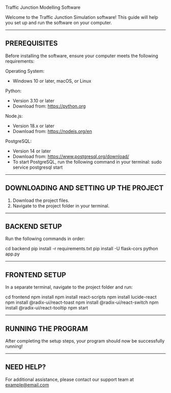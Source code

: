 Traffic Junction Modelling Software

Welcome to the Traffic Junction Simulation software! This guide will help you set up and run the software on your computer.

------------------------------------------------------------
PREREQUISITES
------------------------------------------------------------
Before installing the software, ensure your computer meets the following requirements:

Operating System:
  - Windows 10 or later, macOS, or Linux

Python:
  - Version 3.10 or later
  - Download from: https://python.org

Node.js:
  - Version 18.x or later
  - Download from: https://nodejs.org/en

PostgreSQL:
  - Version 14 or later
  - Download from: https://www.postgresql.org/download/
  - To start PostgreSQL, run the following command in your terminal:
      sudo service postgresql start

------------------------------------------------------------
DOWNLOADING AND SETTING UP THE PROJECT
------------------------------------------------------------
1. Download the project files.
2. Navigate to the project folder in your terminal.

------------------------------------------------------------
BACKEND SETUP
------------------------------------------------------------
Run the following commands in order:

  cd backend
  pip install -r requirements.txt
  pip install -U flask-cors
  python app.py

------------------------------------------------------------
FRONTEND SETUP
------------------------------------------------------------
In a separate terminal, navigate to the project folder and run:

  cd frontend
  npm install
  npm install react-scripts
  npm install lucide-react
  npm install @radix-ui/react-toast
  npm install @radix-ui/react-switch
  npm install @radix-ui/react-tooltip
  npm start

------------------------------------------------------------
RUNNING THE PROGRAM
------------------------------------------------------------
After completing the setup steps, your program should now be successfully running!

------------------------------------------------------------
NEED HELP?
------------------------------------------------------------
For additional assistance, please contact our support team at example@email.com